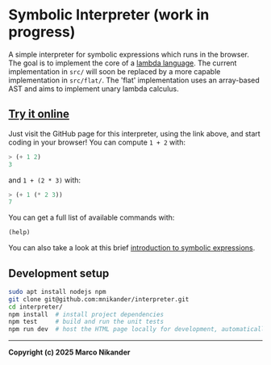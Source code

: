 # Symbolic Interpreter (work in progress)

A simple interpreter for symbolic expressions which runs in the browser.
The goal is to implement the core of a [lambda language](https://github.com/mnikander/lambda).
The current implementation in `src/` will soon be replaced by a more capable implementation in `src/flat/`.
The 'flat' implementation uses an array-based AST and aims to implement unary lambda calculus.

## [Try it online](https://mnikander.github.io/interpreter/)

Just visit the GitHub page for this interpreter, using the link above, and start coding in your browser!
You can compute `1 + 2` with:

```lisp
> (+ 1 2)
3
```

and `1 + (2 * 3)` with:
```lisp
> (+ 1 (* 2 3))
7
```

You can get a full list of available commands with:
```lisp
(help)
```

You can also take a look at this brief [introduction to symbolic expressions](https://github.com/mnikander/lambda/blob/main/resources/symbolic_expression_intro.md).

## Development setup

```bash
sudo apt install nodejs npm
git clone git@github.com:mnikander/interpreter.git
cd interpreter/
npm install  # install project dependencies
npm test     # build and run the unit tests
npm run dev  # host the HTML page locally for development, automatically reloads when source files are changed
```

---
**Copyright (c) 2025 Marco Nikander**
